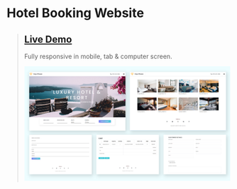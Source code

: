 # Hotel Booking Website
> ## [Live Demo](https://rifattasneem.github.io/luxury-hotel/)
> Fully responsive in mobile, tab & computer screen.
> 
> ![Mockup image](https://github.com/rifattasneem/luxury-hotel/blob/b81455a135f4118e1c4f6f6c277e8ad1bf199a72/mockup.png)

